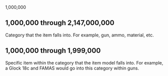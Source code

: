1,000,000

## **1**,000,000 through **2,147**,000,000
Category that the item falls into. For example, gun, ammo, material, etc.

## 1,**000**,000 through 1,**999**,000
Specific item within the category that the item model falls into. For example, a Glock 18c and FAMAS would go into this category within guns.
